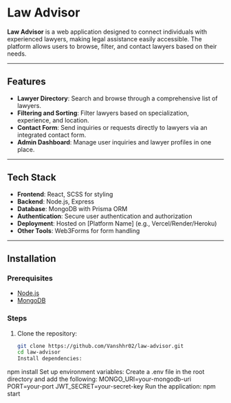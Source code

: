 # Law Advisor

**Law Advisor** is a web application designed to connect individuals with experienced lawyers, making legal assistance easily accessible. The platform allows users to browse, filter, and contact lawyers based on their needs.

---

## Features

- **Lawyer Directory**: Search and browse through a comprehensive list of lawyers.
- **Filtering and Sorting**: Filter lawyers based on specialization, experience, and location.
- **Contact Form**: Send inquiries or requests directly to lawyers via an integrated contact form.
- **Admin Dashboard**: Manage user inquiries and lawyer profiles in one place.

---

## Tech Stack

- **Frontend**: React, SCSS for styling
- **Backend**: Node.js, Express
- **Database**: MongoDB with Prisma ORM
- **Authentication**: Secure user authentication and authorization
- **Deployment**: Hosted on [Platform Name] (e.g., Vercel/Render/Heroku)
- **Other Tools**: Web3Forms for form handling

---

## Installation

### Prerequisites
- [Node.js](https://nodejs.org/)
- [MongoDB](https://www.mongodb.com/)

### Steps
1. Clone the repository:
   ```bash
   git clone https://github.com/Vanshhr02/law-advisor.git
   cd law-advisor
   Install dependencies:
npm install
Set up environment variables: Create a .env file in the root directory and add the following:
MONGO_URI=your-mongodb-uri
PORT=your-port
JWT_SECRET=your-secret-key
Run the application:
npm start
